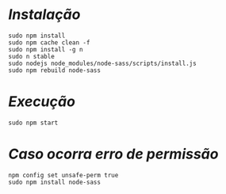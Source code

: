 # ***Instalação***
	sudo npm install
    sudo npm cache clean -f
	sudo npm install -g n
	sudo n stable
	sudo nodejs node_modules/node-sass/scripts/install.js
	sudo npm rebuild node-sass


# ***Execução***
	sudo npm start


# ***Caso ocorra erro de permissão***
	npm config set unsafe-perm true
	sudo npm install node-sass
